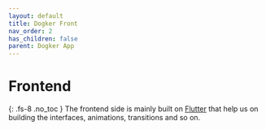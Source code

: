 ```yaml
---
layout: default
title: Dogker Front
nav_order: 2
has_children: false
parent: Dogker App
---
```


# Frontend
{: .fs-8 .no_toc }
The frontend side is mainly built on [Flutter](https://flutter.dev/docs) that help us on building the interfaces, animations, transitions and so on.
